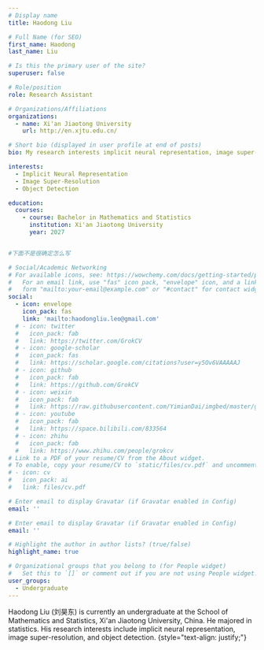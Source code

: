```yaml
---
# Display name
title: Haodong Liu

# Full Name (for SEO)
first_name: Haodong
last_name: Liu

# Is this the primary user of the site?
superuser: false

# Role/position
role: Research Assistant

# Organizations/Affiliations
organizations:
  - name: Xi'an Jiaotong University
    url: http://en.xjtu.edu.cn/

# Short bio (displayed in user profile at end of posts)
bio: My research interests implicit neural representation, image super-resolution, and object detection.

interests:
  - Implicit Neural Representation
  - Image Super-Resolution
  - Object Detection

education:
  courses:
    - course: Bachelor in Mathematics and Statistics
      institution: Xi'an Jiaotong University
      year: 2027


#下面不是很确定怎么写

# Social/Academic Networking
# For available icons, see: https://wowchemy.com/docs/getting-started/page-builder/#icons
#   For an email link, use "fas" icon pack, "envelope" icon, and a link in the
#   form "mailto:your-email@example.com" or "#contact" for contact widget.
social:
  - icon: envelope
    icon_pack: fas
    link: 'mailto:haodongliu.leo@gmail.com'
  # - icon: twitter
  #   icon_pack: fab
  #   link: https://twitter.com/GrokCV
  # - icon: google-scholar
  #   icon_pack: fas
  #   link: https://scholar.google.com/citations?user=y5Ov6VAAAAAJ
  # - icon: github
  #   icon_pack: fab
  #   link: https://github.com/GrokCV
  # - icon: weixin
  #   icon_pack: fab
  #   link: https://raw.githubusercontent.com/YimianDai/imgbed/master/github/wechat.JPG
  # - icon: youtube
  #   icon_pack: fab
  #   link: https://space.bilibili.com/833564
  # - icon: zhihu
  #   icon_pack: fab
  #   link: https://www.zhihu.com/people/grokcv
# Link to a PDF of your resume/CV from the About widget.
# To enable, copy your resume/CV to `static/files/cv.pdf` and uncomment the lines below.
# - icon: cv
#   icon_pack: ai
#   link: files/cv.pdf

# Enter email to display Gravatar (if Gravatar enabled in Config)
email: ''

# Enter email to display Gravatar (if Gravatar enabled in Config)
email: ''

# Highlight the author in author lists? (true/false)
highlight_name: true

# Organizational groups that you belong to (for People widget)
#   Set this to `[]` or comment out if you are not using People widget.
user_groups:
  - Undergraduate
---
```


Haodong Liu (刘昊东) is currently an undergraduate at the School of Mathematics and Statistics, Xi'an Jiaotong University, China. He majored in statistics. His research interests include implicit neural representation, image super-resolution, and object detection.
{style="text-align: justify;"}
